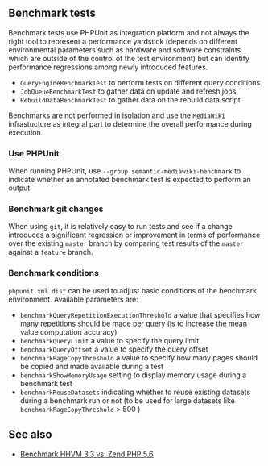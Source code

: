 ## Benchmark tests

Benchmark tests use PHPUnit as integration platform and not always the right tool to represent a performance yardstick (depends on different environmental parameters such as hardware and software constraints which are outside of the control of the test environment) but can identify performance regressions among newly introduced features.

- `QueryEngineBenchmarkTest` to perform tests on different query conditions
- `JobQueueBenchmarkTest` to gather data on update and refresh jobs
- `RebuildDataBenchmarkTest` to gather data on the rebuild data script

Benchmarks are not performed in isolation and use the `MediaWiki` infrastucture as integral part to determine the overall performance during execution.

### Use PHPUnit

When running PHPUnit, use `--group semantic-mediawiki-benchmark` to indicate whether an annotated benchmark test is expected to perform an output.

### Benchmark git changes

When using `git`, it is relatively easy to run tests and see if a change introduces a significant regression or improvement in terms of performance over the existing `master` branch by comparing test results of the `master` against a `feature` branch.

### Benchmark conditions

`phpunit.xml.dist` can be used to adjust basic conditions of the benchmark environment. Available parameters are:
- `benchmarkQueryRepetitionExecutionThreshold` a value that specifies how many repetitions should be made per query (is to increase the mean value computation accuracy)
- `benchmarkQueryLimit` a value to specify the query limit
- `benchmarkQueryOffset` a value to specify the query offset
- `benchmarkPageCopyThreshold` a value to specify how many pages should be copied and made available during a test
- `benchmarkShowMemoryUsage` setting to display memory usage during a benchmark test
- `benchmarkReuseDatasets` indicating whether to reuse existing datasets during a benchmark run or not (to be used for large datasets like `benchmarkPageCopyThreshold` > 500 )

## See also 
- [Benchmark HHVM 3.3 vs. Zend PHP 5.6](https://github.com/SemanticMediaWiki/SemanticMediaWiki/issues/513)
